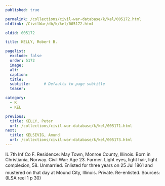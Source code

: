 ```yaml
---
published: true

permalink: /collections/civil-war-database/k/kel/005172.html
oldlink: /CivilWar/db/k/kel/005172.html

oldid: 005172

title: KELLY, Robert B.

pagelist:
  exclude: false
  order: 5172
  image: 
  alt:
  caption:
  title:
  subtitle:      # Defaults to page subtitle
  teaser:

category: 
  - K 
  - KEL

previous:
  title: KELLY, Peter
  url: /collections/civil-war-database/k/kel/005171.html  
next:
  title: KELSEVIG, Amund
  url: /collections/civil-war-database/k/kel/005173.html   
---
```

IL 7th Inf Co F. Residence: May Town, Monroe County, Illinois. Born in Christiania, Norway. Civil War: Age 23. Farmer. Light eyes, light hair, light complexion, 5&#146;8&#148;. Unmarried. Enlisted for three years on 25 Jul 1861 and mustered on that day at Mound City, Illinois. Private. Re-enlisted. Sources: (ILSA reel 1 p 30)